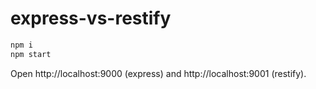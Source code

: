 # express-vs-restify

```sh
npm i
npm start
```

Open http://localhost:9000 (express) and http://localhost:9001 (restify).